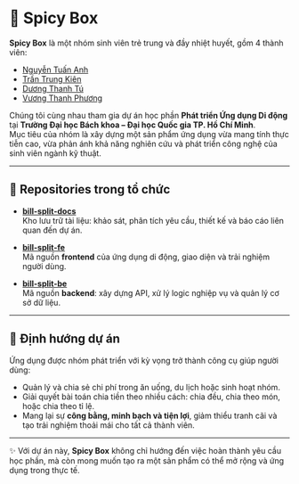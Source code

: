 # 🚀 Spicy Box

**Spicy Box** là một nhóm sinh viên trẻ trung và đầy nhiệt huyết, gồm 4 thành viên:  
- [Nguyễn Tuấn Anh](https://github.com/tuanemtramtinh) 
- [Trần Trung Kiên](https://github.com/kienntheprfs)  
- [Dương Thanh Tú](https://github.com/EricDuong5423)  
- [Vương Thanh Phương](https://github.com/orgs/Spicy-Box/people/VuongVladimir)  

Chúng tôi cùng nhau tham gia dự án học phần **Phát triển Ứng dụng Di động** tại **Trường Đại học Bách khoa – Đại học Quốc gia TP. Hồ Chí Minh**.  
Mục tiêu của nhóm là xây dựng một sản phẩm ứng dụng vừa mang tính thực tiễn cao, vừa phản ánh khả năng nghiên cứu và phát triển công nghệ của sinh viên ngành kỹ thuật.  

---

## 📂 Repositories trong tổ chức

- [**bill-split-docs**](https://github.com/Spicy-Box/bill-split-docs)  
  Kho lưu trữ tài liệu: khảo sát, phân tích yêu cầu, thiết kế và báo cáo liên quan đến dự án.  

- [**bill-split-fe**](https://github.com/Spicy-Box/bill-split-fe)  
  Mã nguồn **frontend** của ứng dụng di động, giao diện và trải nghiệm người dùng.  

- [**bill-split-be**](https://github.com/Spicy-Box/bill-split-be)  
  Mã nguồn **backend**: xây dựng API, xử lý logic nghiệp vụ và quản lý cơ sở dữ liệu.  

---

## 🎯 Định hướng dự án

Ứng dụng được nhóm phát triển với kỳ vọng trở thành công cụ giúp người dùng:  
- Quản lý và chia sẻ chi phí trong ăn uống, du lịch hoặc sinh hoạt nhóm.  
- Giải quyết bài toán chia tiền theo nhiều cách: chia đều, chia theo món, hoặc chia theo tỉ lệ.  
- Mang lại sự **công bằng, minh bạch và tiện lợi**, giảm thiểu tranh cãi và tạo trải nghiệm thoải mái cho tất cả thành viên.  

---

✨ Với dự án này, **Spicy Box** không chỉ hướng đến việc hoàn thành yêu cầu học phần, mà còn mong muốn tạo ra một sản phẩm có thể mở rộng và ứng dụng trong thực tế.
